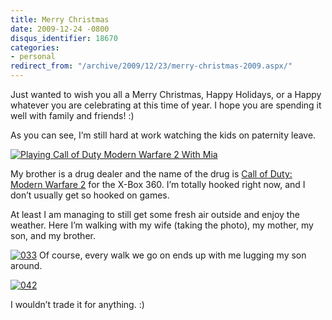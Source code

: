 ```yaml
---
title: Merry Christmas
date: 2009-12-24 -0800
disqus_identifier: 18670
categories:
- personal
redirect_from: "/archive/2009/12/23/merry-christmas-2009.aspx/"
---
```


Just wanted to wish you all a Merry Christmas, Happy Holidays, or a
Happy whatever you are celebrating at this time of year. I hope you are
spending it well with family and friends! :)

As you can see, I’m still hard at work watching the kids on paternity
leave.

[![Playing Call of Duty Modern Warfare 2 With
Mia](https://haacked.com/images/haacked_com/WindowsLiveWriter/MerryChristmas_147FA/024_thumb.jpg "Playing Call of Duty Modern Warfare 2 With Mia")](https://haacked.com/images/haacked_com/WindowsLiveWriter/MerryChristmas_147FA/024.jpg)

My brother is a drug dealer and the name of the drug is [Call of Duty:
Modern Warfare
2](http://www.amazon.com/gp/product/B00267S2A0?ie=UTF8&tag=youvebeenhaac-20&linkCode=as2&camp=1789&creative=390957&creativeASIN=B00267S2A0 "Call of Duty Modern Warfare 2 at Amazon.com")
for the X-Box 360. I’m totally hooked right now, and I don’t usually get
so hooked on games.

At least I am managing to still get some fresh air outside and enjoy the
weather. Here I’m walking with my wife (taking the photo), my mother, my
son, and my brother.

[![033](https://haacked.com/images/haacked_com/WindowsLiveWriter/MerryChristmas_147FA/033_thumb.jpg "033")](https://haacked.com/images/haacked_com/WindowsLiveWriter/MerryChristmas_147FA/033.jpg)
Of course, every walk we go on ends up with me lugging my son around.

[![042](https://haacked.com/images/haacked_com/WindowsLiveWriter/MerryChristmas_147FA/042_thumb.jpg "042")](https://haacked.com/images/haacked_com/WindowsLiveWriter/MerryChristmas_147FA/042.jpg)

I wouldn’t trade it for anything. :)

